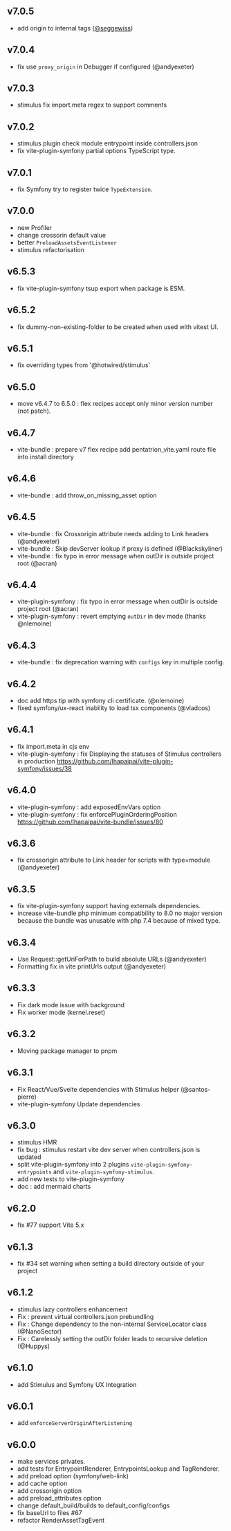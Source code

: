 ## v7.0.5

- add origin to internal tags ([@seggewiss](https://github.com/seggewiss))

## v7.0.4

- fix use `proxy_origin` in Debugger if configured (@andyexeter)

## v7.0.3

- stimulus fix import.meta regex to support comments

## v7.0.2

- stimulus plugin check module entrypoint inside controllers.json
- fix vite-plugin-symfony partial options TypeScript type.

## v7.0.1

- fix Symfony try to register twice `TypeExtension`.

## v7.0.0

- new Profiler
- change crossorin default value
- better `PreloadAssetsEventListener`
- stimulus refactorisation

## v6.5.3

- fix vite-plugin-symfony tsup export when package is ESM.

## v6.5.2

- fix dummy-non-existing-folder to be created when used with vitest UI.

## v6.5.1

- fix overriding types from '@hotwired/stimulus'

## v6.5.0

- move v6.4.7 to 6.5.0 : flex recipes accept only minor version number (not patch).

## v6.4.7

- vite-bundle : prepare v7 flex recipe add pentatrion_vite.yaml route file into install directory 

## v6.4.6

- vite-bundle : add throw_on_missing_asset option

## v6.4.5

- vite-bundle : fix Crossorigin attribute needs adding to Link headers (@andyexeter)
- vite-bundle : Skip devServer lookup if proxy is defined (@Blackskyliner)
- vite-bundle : fix typo in error message when outDir is outside project root (@acran)

## v6.4.4

- vite-plugin-symfony : fix typo in error message when outDir is outside project root (@acran)
- vite-plugin-symfony : revert emptying `outDir` in dev mode (thanks @nlemoine)

## v6.4.3

- vite-bundle : fix deprecation warning with `configs` key in multiple config.

## v6.4.2

- doc add https tip with symfony cli certificate. (@nlemoine)
- fixed symfony/ux-react inability to load tsx components (@vladcos)

## v6.4.1

- fix import.meta in cjs env
- vite-plugin-symfony : fix Displaying the statuses of Stimulus controllers in production https://github.com/lhapaipai/vite-plugin-symfony/issues/38

## v6.4.0

- vite-plugin-symfony : add exposedEnvVars option
- vite-plugin-symfony : fix enforcePluginOrderingPosition https://github.com/lhapaipai/vite-bundle/issues/80
## v6.3.6

- fix crossorigin attribute to Link header for scripts with type=module (@andyexeter)

## v6.3.5

- fix vite-plugin-symfony support having externals dependencies.
- increase vite-bundle php minimum compatibility to 8.0
  no major version because the bundle was unusable with php 7.4 because of mixed type.

## v6.3.4

- Use Request::getUriForPath to build absolute URLs (@andyexeter)
- Formatting fix in vite printUrls output (@andyexeter)

## v6.3.3

- Fix dark mode issue with background
- Fix worker mode (kernel.reset)

## v6.3.2

- Moving package manager to pnpm

## v6.3.1

- Fix React/Vue/Svelte dependencies with Stimulus helper (@santos-pierre) 
- vite-plugin-symfony Update dependencies

## v6.3.0

- stimulus HMR
- fix bug : stimulus restart vite dev server when controllers.json is updated
- split vite-plugin-symfony into 2 plugins `vite-plugin-symfony-entrypoints` and `vite-plugin-symfony-stimulus`.
- add new tests to vite-plugin-symfony
- doc : add mermaid charts

## v6.2.0

- fix #77 support Vite 5.x

## v6.1.3

- fix #34 set warning when setting a build directory outside of your project

## v6.1.2

- stimulus lazy controllers enhancement
- Fix : prevent virtual controllers.json prebundling
- Fix : Change dependency to the non-internal ServiceLocator class (@NanoSector)
- Fix : Carelessly setting the outDir folder leads to recursive deletion (@Huppys)

## v6.1.0

- add Stimulus and Symfony UX Integration

## v6.0.1

- add `enforceServerOriginAfterListening`

## v6.0.0

- make services privates.
- add tests for EntrypointRenderer, EntrypointsLookup and TagRenderer.
- add preload option (symfony/web-link)
- add cache option
- add crossorigin option
- add preload_attributes option
- change default_build/builds to default_config/configs
- fix baseUrl to files #67
- refactor RenderAssetTagEvent 
